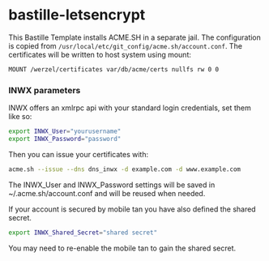 # bastille-letsencrypt
This Bastille Template installs ACME.SH in a separate jail.
The configuration is copied from ``/usr/local/etc/git_config/acme.sh/account.conf``.
The certificates will be written to host system using mount:
```sh
MOUNT /werzel/certificates var/db/acme/certs nullfs rw 0 0
```

### INWX parameters
INWX offers an xmlrpc api with your standard login credentials, set them like so:
```sh
export INWX_User="yourusername"
export INWX_Password="password"
```
Then you can issue your certificates with:
```sh
acme.sh --issue --dns dns_inwx -d example.com -d www.example.com
```
The INWX_User and INWX_Password settings will be saved in ~/.acme.sh/account.conf and will be reused when needed.

If your account is secured by mobile tan you have also defined the shared secret.
```sh
export INWX_Shared_Secret="shared secret"
```
You may need to re-enable the mobile tan to gain the shared secret.